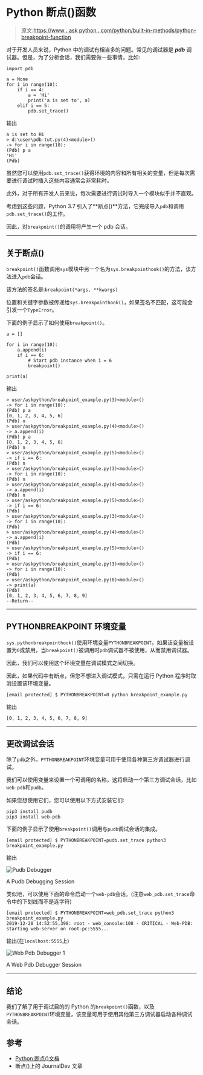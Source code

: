 # Python 断点()函数

> 原文:[https://www . ask python . com/python/built-in-methods/python-breakpoint-function](https://www.askpython.com/python/built-in-methods/python-breakpoint-function)

对于开发人员来说，Python 中的调试有相当多的问题。常见的调试器是 ***pdb*** 调试器。但是，为了分析会话，我们需要做一些事情，比如:

```
import pdb

a = None
for i in range(10):
    if i == 4:
        a = 'Hi'
        print('a is set to', a)
    elif i == 5:
        pdb.set_trace()

```

输出

```
a is set to Hi
> d:\user\pdb-tut.py(4)<module>()
-> for i in range(10):
(Pdb) p a
'Hi'
(Pdb)

```

虽然您可以使用`pdb.set_trace()`获得环境的内容和所有相关的变量，但是每次需要进行调试时插入这些内容通常会非常耗时。

此外，对于所有开发人员来说，每次需要进行调试时导入一个模块似乎并不直观。

考虑到这些问题，Python 3.7 引入了**断点()**方法，它完成导入`pdb`和调用`pdb.set_trace()`的工作。

因此，对`breakpoint()`的调用将产生一个 pdb 会话。

* * *

## 关于断点()

`breakpoint()`函数调用`sys`模块中另一个名为`sys.breakpointhook()`的方法，该方法进入`pdb`会话。

该方法的签名是:`breakpoint(*args, **kwargs)`

位置和关键字参数被传递给`sys.breakpointhook()`，如果签名不匹配，这可能会引发一个`TypeError`。

下面的例子显示了如何使用`breakpoint()`。

```
a = []

for i in range(10):
    a.append(i)
    if i == 6:
        # Start pdb instance when i = 6
        breakpoint()

print(a)

```

输出

```
> user/askpython/breakpoint_example.py(3)<module>()
-> for i in range(10):
(Pdb) p a
[0, 1, 2, 3, 4, 5, 6]
(Pdb) n
> user/askpython/breakpoint_example.py(4)<module>()
-> a.append(i)
(Pdb) p a
[0, 1, 2, 3, 4, 5, 6]
(Pdb) n
> user/askpython/breakpoint_example.py(5)<module>()
-> if i == 6:
(Pdb) n
> user/askpython/breakpoint_example.py(3)<module>()
-> for i in range(10):
(Pdb) n
> user/askpython/breakpoint_example.py(4)<module>()
-> a.append(i)
(Pdb) n
> user/askpython/breakpoint_example.py(5)<module>()
-> if i == 6:
(Pdb) 
> user/askpython/breakpoint_example.py(3)<module>()
-> for i in range(10):
(Pdb) 
> user/askpython/breakpoint_example.py(4)<module>()
-> a.append(i)
(Pdb) 
> user/askpython/breakpoint_example.py(5)<module>()
-> if i == 6:
(Pdb) 
> user/askpython/breakpoint_example.py(3)<module>()
-> for i in range(10):
(Pdb) 
> user/askpython/breakpoint_example.py(8)<module>()
-> print(a)
(Pdb) 
[0, 1, 2, 3, 4, 5, 6, 7, 8, 9]
--Return--

```

* * *

## PYTHONBREAKPOINT 环境变量

`sys.pythonbreakpointhook()`使用环境变量`PYTHONBREAKPOINT`。如果该变量被设置为`0`或禁用，当`breakpoint()`被调用时`pdb`调试器不被使用，从而禁用调试器。

因此，我们可以使用这个环境变量在调试模式之间切换。

因此，如果代码中有断点，但您不想进入调试模式，只需在运行 Python 程序时取消设置该环境变量。

```
[email protected] $ PYTHONBREAKPOINT=0 python breakpoint_example.py

```

输出

```
[0, 1, 2, 3, 4, 5, 6, 7, 8, 9]

```

* * *

## 更改调试会话

除了`pdb`之外，`PYTHONBREAKPOINT`环境变量可用于使用各种第三方调试器进行调试。

我们可以使用变量来设置一个可调用的名称，这将启动一个第三方调试会话，比如`web-pdb`和`pudb`。

如果您想使用它们，您可以使用以下方式安装它们:

```
pip3 install pudb
pip3 install web-pdb

```

下面的例子显示了使用`breakpoint()`调用与`pudb`调试会话的集成。

```
[email protected] $ PYTHONBREAKPOINT=pudb.set_trace python3 breakpoint_example.py

```

输出

![Pudb Debugger](../Images/a67586150e69807d4170221dd11908de.png)

A Pudb Debugging Session

类似地，可以使用下面的命令启动一个`web-pdb`会话。(注意`web_pdb.set_trace`命令中的下划线而不是连字符)

```
[email protected] $ PYTHONBREAKPOINT=web_pdb.set_trace python3 breakpoint_example.py
2019-12-28 14:52:55,398: root - web_console:108 - CRITICAL - Web-PDB: starting web-server on root-pc:5555...

```

输出(在`localhost:5555`上)

![Web Pdb Debugger 1](../Images/48fcf87d505aeea2be8cd309c88abde4.png)

A Web Pdb Debugger Session

* * *

## 结论

我们了解了用于调试目的的 Python 的`breakpoint()`函数，以及`PYTHONBREAKPOINT`环境变量，该变量可用于使用其他第三方调试器启动各种调试会话。

## 参考

*   [Python 断点()文档](https://docs.python.org/3.7/library/functions.html#breakpoint)
*   断点()上的 JournalDev 文章